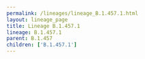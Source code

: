 ```yaml
---
permalink: /lineages/lineage_B.1.457.1.html
layout: lineage_page
title: Lineage B.1.457.1
lineage: B.1.457.1
parent: B.1.457
children: ['B.1.457.1']
---
```

